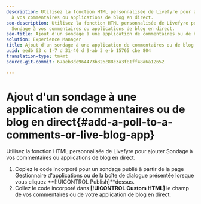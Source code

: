 ```yaml
---
description: Utilisez la fonction HTML personnalisée de Livefyre pour ajouter Sondage
  à vos commentaires ou applications de blog en direct.
seo-description: Utilisez la fonction HTML personnalisée de Livefyre pour ajouter
  Sondage à vos commentaires ou applications de blog en direct.
seo-title: Ajout d'un sondage à une application de commentaires ou de blog en direct
solution: Experience Manager
title: Ajout d'un sondage à une application de commentaires ou de blog en direct
uuid: eedb 63 c 1-7 d 31-40 d 9-ab 3 e-b 15765 cbe 804
translation-type: tm+mt
source-git-commit: 67aeb3de964473b326c88c3a3f81ff48a6a12652

---
```



# Ajout d'un sondage à une application de commentaires ou de blog en direct{#add-a-poll-to-a-comments-or-live-blog-app}

Utilisez la fonction HTML personnalisée de Livefyre pour ajouter Sondage à vos commentaires ou applications de blog en direct.

1. Copiez le code incorporé pour un sondage publié à partir de la page Gestionnaire d'applications ou de la boîte de dialogue présentée lorsque vous cliquez **[!UICONTROL Publish]**dessus.
1. Collez le code incorporé dans **[!UICONTROL Custom HTML]** le champ de vos commentaires ou de votre application de blog en direct.
